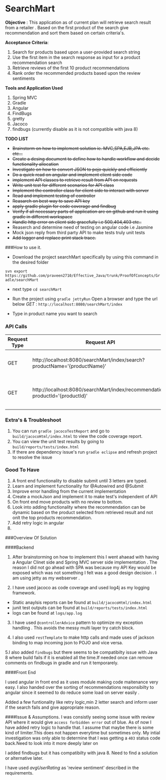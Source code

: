 # SearchMart

__Objective__ : This application as of current plan will retrieve search result from a retailer . Based on the first product of the search give recommendation and sort them based on certain criteria's.

__Acceptance Criteria__:
  1. Search for products based upon a user-provided search string
  2. Use the first item in the search response as input for a product recommendation search 
  3. Retrieve reviews of the first 10 product recommendations
  4. Rank order the recommended products based upon the review sentiments

  

__Tools and Application Used__

1. Spring MVC
2. Gradle
3. Angular
4. FindBugs
5. gretty
6. Jacoco
7. findbugs (currently disable as it is not compatible with java 8)

__TODO LIST__

* ~~Brainstorm on how to implement solution ie. MVC,SPA,EJB,JPA etc.  etc...~~
* ~~Create  a desing document to define how to handle workflow and decide functionality allocation~~
* ~~Investigate on how to convert JSON to pojo quickly and efficiently~~
* ~~Do a quick read on angular and implement client side code~~
* ~~implement API classes to retrieve result from API on requests~~
* ~~Write unit test for different scenarios for API class~~
* ~~Implement the controller class for client side to interact with server~~
* ~~Read and implement testing of controller~~
* ~~Reasarch on best way to save API key~~
* ~~apply gradle plugin for code coverage and findbug~~
* ~~Verify if all necessary parts of application are on github and run it using gradle in different workspace~~
* ~~Handle http error on client side gracefully i.e 500,404,403 etc..~~
* Reaserch and determine need of testing on angular code i.e Jasmine
* Mock  json reply from third party API to make tests truly unit tests
* ~~Add logger and replace print stack trace.~~

###How to use it.

* Download the project searchMart specifically by using this command in the desired folder

`svn export https://github.com/praveen2710/Effective_Java/trunk/ProofOfConcepts/Gradle/searchMart`

* next type `cd searchMart`   

* Run the project using `gradle jettyRun`
  Open a browser and type the url below
*GET* :  `http://localhost:8080/searchMart/index`

* Type in product name you want to search

### API Calls

Request Type |Request API| Response |
-------------|-----------|----------|
GET             |  http://localhost:8080/searchMart/index/search?productName='{productName}'         |     List of 10 products that match the search string     |
GET             |  http://localhost:8080/searchMart/index/recommendation?productId='{productId}'         |   List Of recommendation with review based on product Id       |

### Extra's & Troubleshoot
  1. You can run `gradle jacocoTestReport` and go to `build/jacocoHtml/index.html` to view the code coverage report.
  2. You can view the unit test results by going to  `build/reports/tests/index.html`
  3. If there are dependency issue's run `gradle eclipse` and refresh project to resolve the issue

### Good To Have
 1. A front end functionality to disable submit until 3 letters are typed.
 2. Learn and implement functionality for @Autowired and @Submit
 3. Improve error handling from the current implementation
 4. Create a mockJson and implement it to make test's independent of API
 5. On front end move products with no review to bottom.
 6. Look into adding functionality where the recommendation can be dynamic based on the product selected from retrieved result and not onlt the top products recommendation.
 7. Add retry logic in angular
 8. 

###Overview Of Solution

####Backend
1. After brainstorming on how to implement this I went ahaead with having a Angular Clinet side and Spring MVC server side implementation . The reason I did not go ahead with SPA was because my API Key would be exposed which was not something I felt was a good design decision . I am using jetty as my webserver . 

2. I have used jacoco as code coverage and used log4j as my logging framework. 
  * Static anaylsis reports can be found at `build/jacocoHtml/index.html`
  * junit test outputs can be found at `build/reports/tests/index.html`
  * logs can be found at `logs/app.log`

3. I have used `@controllerAdvice` pattern to optimize my exception handling . This avoids the messy multi layer try catch block.

4. I also used `restTemplate` to make http calls and made uses of jackson binding to map incoming json to POJO and vice versa.

5.I also added `findbugs` but there seems to be compatibilty issue with Java 8 where build fails if it is enabled all the time.If needed once can remove comments on findbugs in gradle and run it temporarely.

####Front End

I used angular in front end as it uses module making code maitenance very easy. I also handed over the sorting of recommendations responsibilty to angular since it seemed to do reduce some load on server easily .

Added a few funtionality like retry logic,min 2 letter search and inform user if the search fails and give appropriate reason.

####Issue & Assumptions.
I was consistly seeing some issue with review API where it would give `access forbidden error` out of blue. As of now I have added retry logic to handle that. I assume that maybe there is some kind of limiter.This does not happen everytime but sometimes only. My intial investigation was only able to determine that I was getting a `403` status code back.Need to look into it more deeply later on

I added findbugs but it has compatibilty with java 8. Need to find a solution or alternative later.

I have used *avgUserRating* as 'review sentiment' described in the requirements.

